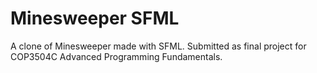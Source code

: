 <H1> Minesweeper SFML </h1>
A clone of Minesweeper made with SFML. Submitted as final project for COP3504C Advanced Programming Fundamentals. 
